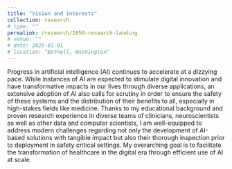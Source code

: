 ```yaml
---
title: "Vision and interests"
collection: research
# type: ""
permalink: /research/2050-research-landing
# venue: ""
# date: 2025-01-01
# location: "Bothell, Washington"
---
```


Progress in artificial intelligence (AI) continues to accelerate at a dizzying pace. While instances of AI are expected to stimulate digital innovation and have transformative impacts in our lives through diverse applications, an extensive adoption of AI also calls for scrutiny in order to ensure the safety of these systems and the distribution of their benefits to all, especially in high-stakes fields like medicine. Thanks to my educational background and proven research experience in diverse teams of clinicians, neuroscientists as well as other data and computer scientists, I am well-equipped to address modern challenges regarding not only the development of AI-based solutions with tangible impact but also their thorough inspection prior to deployment in safety critical settings. My overarching goal is to facilitate the transformation of healthcare in the digital era through efficient use of AI at scale. 

<!-- AI promises to transform healthcare by not only improving clinical workflows and patient outcomes but also equitably distributing the benefits to all. To live up to these promises, AI implementations must be informed by the needs of clinicians, patients, healthcare providers as well as legal policies, and thoroughly validated with a clinical mindset. Only then, the state-of-the-art AI models can be conceived as peers (or co-pilots) that train differently and make algorithmic decisions based on sophisticated analyses of data. 

Building upon the vision of algorithmic peers in medicine, I develop principled machine learning approaches that exploit diverse data committed to healthcare repositories while prioritizing the safety and well-being of their users and society. I work closely with medical experts in order to understand their needs and challenges, distill them into precise learning problems, solve them by efficient and interpretable methods and ultimately validate the solutions in downstream scenarios. 

For a list of publications, please, visit my [Google Scholar](https://scholar.google.com/citations?user=ZX9sqrkAAAAJ&hl=en) profile.  -->
